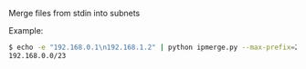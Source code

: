 Merge files from stdin into subnets

Example: 

```bash
$ echo -e "192.168.0.1\n192.168.1.2" | python ipmerge.py --max-prefix=22
192.168.0.0/23
```

